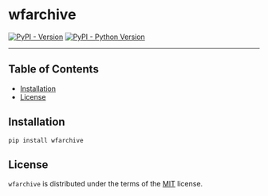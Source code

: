 # wfarchive

[![PyPI - Version](https://img.shields.io/pypi/v/wfarchive.svg)](https://pypi.org/project/wfarchive)
[![PyPI - Python Version](https://img.shields.io/pypi/pyversions/wfarchive.svg)](https://pypi.org/project/wfarchive)

-----

## Table of Contents

- [Installation](#installation)
- [License](#license)

## Installation

```console
pip install wfarchive
```

## License

`wfarchive` is distributed under the terms of the [MIT](https://spdx.org/licenses/MIT.html) license.
